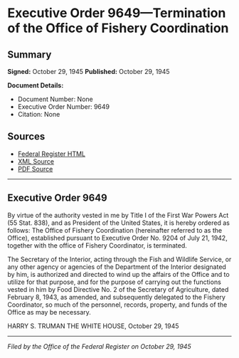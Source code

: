 # Executive Order 9649—Termination of the Office of Fishery Coordination

## Summary

**Signed:** October 29, 1945
**Published:** October 29, 1945

**Document Details:**
- Document Number: None
- Executive Order Number: 9649
- Citation: None

## Sources
- [Federal Register HTML](https://www.presidency.ucsb.edu/documents/executive-order-9649-termination-the-office-fishery-coordination)
- [XML Source](None)
- [PDF Source](None)

---

## Executive Order 9649

By virtue of the authority vested in me by Title I of the First War Powers Act (55 Stat. 838), and as President of the United States, it is hereby ordered as follows:
The Office of Fishery Coordination (hereinafter referred to as the Office), established pursuant to Executive Order No. 9204 of July 21, 1942, together with the office of Fishery Coordinator, is terminated.

The Secretary of the Interior, acting through the Fish and Wildlife Service, or any other agency or agencies of the Department of the Interior designated by him, is authorized and directed to wind up the affairs of the Office and to utilize for that purpose, and for the purpose of carrying out the functions vested in him by Food Directive No. 2 of the Secretary of Agriculture, dated February 8, 1943, as amended, and subsequently delegated to the Fishery Coordinator, so much of the personnel, records, property, and funds of the Office as may be necessary.

HARRY S. TRUMAN
THE WHITE HOUSE,
October 29, 1945

---

*Filed by the Office of the Federal Register on October 29, 1945*
